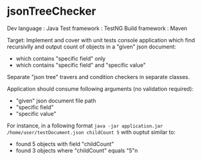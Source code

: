 # jsonTreeChecker
Dev language : Java
Test framework : TestNG
Build framework : Maven

Target:
Implement and cover with unit tests console application which find recursivlly and output count of objects in a "given" json document:
- which contains "specific field" only
- which contains "specific field" and "specific value"

Separate "json tree" travers and condition checkers in separate classes.

Application should consume following arguments (no validation required):
- "given" json document file path
- "specific field"
- "specific value"

For instance, in a following format `java -jar application.jar /home/user/testDocument.json childCount 5` with ouptut similar to:
- found 5 objects with field "childCount"
- found 3 objects where "childCount" equals "5"n

